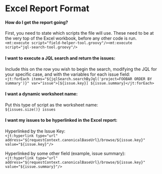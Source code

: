 # Excel Report Format

<h4> How do I get the report going? </h4>

First, you need to state which scripts the file will use.  These need to be at the very top of the Excel workbook, before any other code is run.  
`<mt:execute script="field-helper-tool.groovy"/><mt:execute script="jql-search-tool.groovy"/>`  

<h4>I want to execute a JQL search and return the issues:</h4>

Include this on the row you wish to begin the search, modifying the JQL for your specific case, and with the variables for each issue field:  
`<jt:forEach items="${jqlSearch.searchByJql('project=FOOBAR ORDER BY summary')}" var="issue">[${issue.key}] ${issue.summary}</jt:forEach>`

<h4>I want a dynamic worksheet name:</h4>  

Put this type of script as the worksheet name:  
`${issues.size()} issues`

<h4>I want my issues to be hyperlinked in the Excel report:</h4>

Hyperlinked by the Issue Key:  
`<jt:hyperlink type="url" address="${requestContext.canonicalBaseUrl}/browse/${issue.key}" value="${issue.key}"/>` 

Hyperlinked by some other field (example, issue summary):  
`<jt:hyperlink type="url" address="${requestContext.canonicalBaseUrl}/browse/${issue.key}" value="${issue.summary}"/>`

